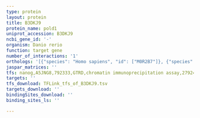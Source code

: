 ```yaml
---
type: protein
layout: protein
title: B3DKJ9
protein_name: pold1
uniprot_accession: B3DKJ9
ncbi_gene_id: '-'
organism: Danio rerio
function: target gene
number_of_interactions: '1'
orthologs: '[{"species": "Homo sapiens", "id": ["M0R2B7"]}, {"species": "Mus musculus", "id": ["<a href=\"/protein/p52431\">P52431</a>"]}, {"species": "Rattus norvegicus", "id": ["<a href=\"/protein/g3v8m1\">G3V8M1</a>"]}, {"species": "Drosophila melanogaster", "id": ["<a href=\"/protein/p54358\">P54358</a>"]}, {"species": "Caenorhabditis elegans", "id": ["<a href=\"/protein/p90829\">P90829</a>"]}, {"species": "Saccharomyces cerevisiae", "id": ["<a href=\"/protein/p15436\">P15436</a>"]}]'
jaspar_matrices: ''
tfs: nanog,A5JNG8,792333,GTRD,chromatin immunoprecipitation assay,27924024%5Buid%5D,No
targets: ''
tfs_download: TFLink_tfs_of_B3DKJ9.tsv
targets_download: ''
bindingSites_download: ''
binding_sites_ls: ''

---
```

